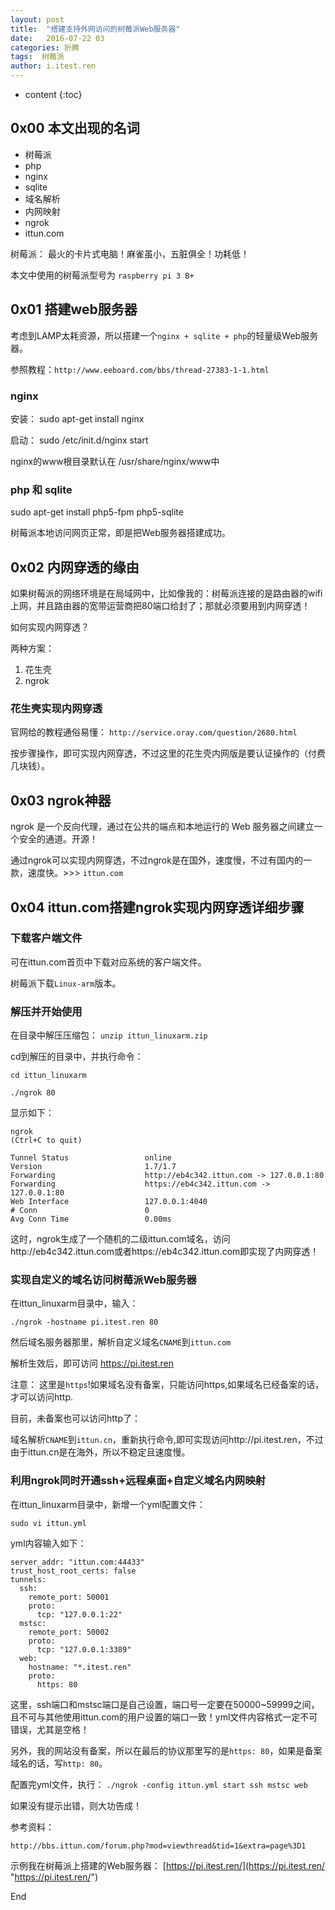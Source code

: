 ```yaml
---
layout: post
title:  "搭建支持外网访问的树莓派Web服务器"
date:   2016-07-22 03
categories: 折腾
tags:  树莓派
author: i.itest.ren
---
```


* content
{:toc}





## 0x00 本文出现的名词 ##

- 树莓派
- php
- nginx
- sqlite
- 域名解析
- 内网映射
- ngrok
- ittun.com

树莓派： 最火的卡片式电脑！麻雀虽小，五脏俱全！功耗低！

本文中使用的树莓派型号为 `raspberry pi 3 B+`

## 0x01 搭建web服务器 ##

考虑到LAMP太耗资源，所以搭建一个`nginx + sqlite + php`的轻量级Web服务器。

参照教程：`http://www.eeboard.com/bbs/thread-27383-1-1.html`

### nginx ###

安装： sudo apt-get install nginx

启动： sudo /etc/init.d/nginx start

nginx的www根目录默认在 /usr/share/nginx/www中

### php 和 sqlite ###

sudo apt-get install php5-fpm php5-sqlite

树莓派本地访问网页正常，即是把Web服务器搭建成功。

## 0x02 内网穿透的缘由 ##

如果树莓派的网络环境是在局域网中，比如像我的：树莓派连接的是路由器的wifi上网，并且路由器的宽带运营商把80端口给封了；那就必须要用到内网穿透！

如何实现内网穿透？

两种方案：

1. 花生壳
2. ngrok

### 花生壳实现内网穿透 ###

官网给的教程通俗易懂： `http://service.oray.com/question/2680.html`

按步骤操作，即可实现内网穿透，不过这里的花生壳内网版是要认证操作的（付费几块钱）。

## 0x03 ngrok神器 ##

ngrok 是一个反向代理，通过在公共的端点和本地运行的 Web 服务器之间建立一个安全的通道。开源！

通过ngrok可以实现内网穿透，不过ngrok是在国外，速度慢，不过有国内的一款，速度快。>>> `ittun.com`

## 0x04 ittun.com搭建ngrok实现内网穿透详细步骤 ##

### 下载客户端文件 ###

可在ittun.com首页中下载对应系统的客户端文件。

树莓派下载`Linux-arm`版本。

### 解压并开始使用 ###

在目录中解压压缩包： `unzip ittun_linuxarm.zip`

cd到解压的目录中，并执行命令：

	cd ittun_linuxarm
	
	./ngrok 80

显示如下：

	ngrok                                                                                                   (Ctrl+C to quit)
	                                                                                                                        
	Tunnel Status                 online                                                                                    
	Version                       1.7/1.7                                                                                   
	Forwarding                    http://eb4c342.ittun.com -> 127.0.0.1:80                                                  
	Forwarding                    https://eb4c342.ittun.com -> 127.0.0.1:80                                                 
	Web Interface                 127.0.0.1:4040                                                                            
	# Conn                        0                                                                                         
	Avg Conn Time                 0.00ms                                                                                    


这时，ngrok生成了一个随机的二级ittun.com域名，访问http://eb4c342.ittun.com或者https://eb4c342.ittun.com即实现了内网穿透！

### 实现自定义的域名访问树莓派Web服务器 ###

在ittun_linuxarm目录中，输入：

	./ngrok -hostname pi.itest.ren 80

然后域名服务器那里，解析自定义域名`CNAME`到`ittun.com`

解析生效后，即可访问 https://pi.itest.ren 

注意： 这里是`https`!如果域名没有备案，只能访问https,如果域名已经备案的话，才可以访问http.

目前，未备案也可以访问http了：

域名解析`CNAME`到`ittun.cn`，重新执行命令,即可实现访问http://pi.itest.ren，不过由于ittun.cn是在海外，所以不稳定且速度慢。

### 利用ngrok同时开通ssh+远程桌面+自定义域名内网映射 ###

在ittun_linuxarm目录中，新增一个yml配置文件：

	sudo vi ittun.yml

yml内容输入如下：

	server_addr: "ittun.com:44433"
	trust_host_root_certs: false
	tunnels:
	  ssh:
	    remote_port: 50001
	    proto:
	      tcp: "127.0.0.1:22"
	  mstsc:
	    remote_port: 50002
	    proto:
	      tcp: "127.0.0.1:3389"
	  web:
	    hostname: "*.itest.ren"
	    proto:
	      https: 80

这里，ssh端口和mstsc端口是自己设置，端口号一定要在50000~59999之间，且不可与其他使用ittun.com的用户设置的端口一致！yml文件内容格式一定不可错误，尤其是空格！

另外，我的网站没有备案，所以在最后的协议那里写的是`https: 80`，如果是备案域名的话，写`http: 80`。

配置完yml文件，执行： `./ngrok -config ittun.yml start ssh mstsc web`

如果没有提示出错，则大功告成！

参考资料：

    http://bbs.ittun.com/forum.php?mod=viewthread&tid=1&extra=page%3D1



示例我在树莓派上搭建的Web服务器： [https://pi.itest.ren/](https://pi.itest.ren/ "https://pi.itest.ren/")

End